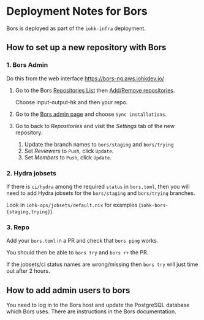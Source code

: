 # Deployment Notes for Bors

Bors is deployed as part of the `iohk-infra` deployment.

## How to set up a new repository with Bors

### 1. Bors Admin

Do this from the web interface https://bors-ng.aws.iohkdev.io/

1. Go to the Bors
   [Repositories List](https://bors-ng.aws.iohkdev.io/repositories) then
   [Add/Remove repositories](https://github.com/apps/iohk-bors/installations/new).

   Choose input-output-hk and then your repo.

2. Go to the [Bors admin page](https://bors-ng.aws.iohkdev.io/admin)
   and choose `Sync installations`.

3. Go to back to _Repositories_ and visit the _Settings_ tab of the new repository.
   1. Update the branch names to `bors/staging` and `bors/trying`
   2. Set _Reviewers_ to `Push`, click `Update`.
   3. Set _Members_ to `Push`, click `Update`.


### 2. Hydra jobsets

If there is `ci/hydra` among the required `status` in `bors.toml`,
then you will need to add Hydra jobsets for the `bors/staging` and
`bors/trying` branches.

Look in `iohk-ops/jobsets/default.nix` for examples
(`iohk-bors-{staging,trying}`).


### 3. Repo

Add your `bors.toml` in a PR and check that `bors ping` works.

You should then be able to `bors try` and `bors r+` the PR.

If the jobsets/ci status names are wrong/missing then `bors try` will
just time out after 2 hours.


## How to add admin users to bors

You need to log in to the Bors host and update the PostgreSQL database
which Bors uses. There are instructions in the Bors documentation.
